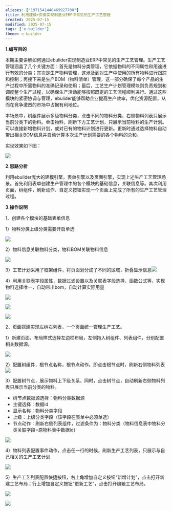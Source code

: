 ```yaml
---
aliases: ["1971541440469927700"]
title: 利用建模+页面实现制造业ERP中常见的生产工艺管理
created: 2025-07-15
modified: 2025-07-15
tags: ['e-builder']
theme: e-builder
---
```


**1.编写目的**

本期主要讲解如何通过ebulider实现制造业ERP中常见的生产工艺管理。生产工艺管理涵盖了几个关键方面：首先是物料分类管理，它依据物料的不同属性和用途进行有效的分类；其次是生产物料管理，这涉及到对生产中使用的所有物料进行跟踪和控制；再接下来是生产BOM（物料清单）管理，这一部分确保了每个产品的生产过程中所需物料的准确记录和使用；最后，工艺生产计划管理模块则负责规划和调度整个生产过程，以确保生产活动能够按照既定的工艺流程顺利进行。通过这些模块的紧密协调与管理，ebulider能够帮助企业提高生产效率，优化资源配置，从而在竞争激烈的市场中占据有利地位。

本场景中，树组件展示多级物料分类，点击不同的物料分类，右侧物料列表只展示当前分类下的物料。单击物料，刷新下方工艺计划，只展示当前物料的生产计划。可以直接新增物料计划，或对已有的物料计划进行更新。更新时通过选择物料自动带出相关BOM信息并自动计算本次生产计划需要的各个物料的总和。

实现效果如下图：

![](65cd59506629335e24f618353bedc7f8.jpg)

**2.思路分析**

利用ebuilder庞大的建模引擎，表单引擎以及页面引擎，实现上述生产工艺管理场景。首先利用表单创建生产管理中的各个模块的基础信息，关联信息等。其次利用页面，树组件，刷新动作、自定义按钮实现一个页面上完成了所有的生产工艺管理过程。

**3.操作说明**

1、创建各个模块的基础表单信息

1）物料分类上级分类需要开启单选

![](feb2d19d2e10460d9b4bb7feb29650b9.jpg)

2）物料信息关联物料分类，物料BOM关联物料信息

![](7bbeb0707c4e63db725befd60f53ff57.jpg)

3）工艺计划采用了框架组件，将页面划分成了不同的区域，折叠显示信息![](3681142c028db96f0d7ef92fe7a1e5a5.jpg)

4）利用关联表字段属性，数据过滤设置以及关联表字段选择、函数公式等，实现物料选择唯一，自动带出bom，自动计算实际用量

![](2d37e082a4564d62ea163707cf963b87.jpg)

![](815d2d04aed24961a157766ab833bef1.jpg)

![](d6821534d2507c3783c09a3ad9df8a3e.jpg)

2、页面搭建实现左树右列表，一个页面统一管理生产工艺。

1）新建页面，布局样式选择左边栏布局，左侧拖入树组件、列表组件，分别配置相关数据源。

![](568adf57e7ce9e8f54de137edb58ff39.jpg)

2）配置树组件，根节点名称，根节点动作。即点击根节点时，刷新右侧物料列表![](b6f6d6dae27f74cb99bc0b0f52ed2f50.jpg)

3）配置树节点，展示物料上下级关系，同时，点击树节点，自动刷新右侧物料列表只展示当前分类的物料。

- 树节点数据源选择：物料分类数据源
- 主键选择：数据id
- 显示名称：物料分类字段
- 上级：上级分类字段（该字段在表单中必须单选）
- 节点动作：刷新右侧列表组件，过滤条件为：物料分类（物料信息表中物料分类关联字段=原物料表中数据id）

![](f9982e02f1980cc0a8495e46d72728b6.jpg)

4）物料列表配置事件动作，点击任一行的时候，刷新生产工艺列表，只展示与自己相关的生产工艺计划

![](5554ead2539a047370ac5fcd2a74ba35.jpg)

5）生产工艺列表配置快捷按钮，右上角增加自定义按钮“新增计划”，点击打开新建工艺布局；行上增加自定义按钮“更新工艺”，点击打开编辑工艺布局。

![](f05866ba6f1b2d53b12f9a8d60c634c1.jpg)

![](247ce5ee20efb75651608af4a59c814f.jpg)